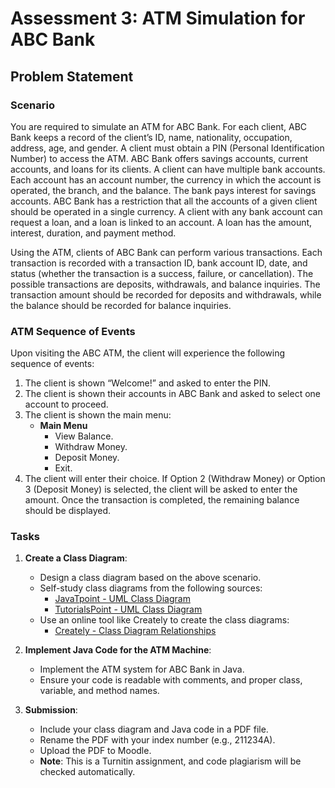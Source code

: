 # Assessment 3: ATM Simulation for ABC Bank

## Problem Statement

### Scenario

You are required to simulate an ATM for ABC Bank. For each client, ABC Bank keeps a record of the client’s ID, name, nationality, occupation, address, age, and gender. A client must obtain a PIN (Personal Identification Number) to access the ATM. ABC Bank offers savings accounts, current accounts, and loans for its clients. A client can have multiple bank accounts. Each account has an account number, the currency in which the account is operated, the branch, and the balance. The bank pays interest for savings accounts. ABC Bank has a restriction that all the accounts of a given client should be operated in a single currency. A client with any bank account can request a loan, and a loan is linked to an account. A loan has the amount, interest, duration, and payment method.

Using the ATM, clients of ABC Bank can perform various transactions. Each transaction is recorded with a transaction ID, bank account ID, date, and status (whether the transaction is a success, failure, or cancellation). The possible transactions are deposits, withdrawals, and balance inquiries. The transaction amount should be recorded for deposits and withdrawals, while the balance should be recorded for balance inquiries.

### ATM Sequence of Events

Upon visiting the ABC ATM, the client will experience the following sequence of events:

1. The client is shown “Welcome!” and asked to enter the PIN.
2. The client is shown their accounts in ABC Bank and asked to select one account to proceed.
3. The client is shown the main menu:
   - **Main Menu**
     - View Balance.
     - Withdraw Money.
     - Deposit Money.
     - Exit.
4. The client will enter their choice. If Option 2 (Withdraw Money) or Option 3 (Deposit Money) is selected, the client will be asked to enter the amount. Once the transaction is completed, the remaining balance should be displayed.

### Tasks

1. **Create a Class Diagram**:
   - Design a class diagram based on the above scenario.
   - Self-study class diagrams from the following sources:
     - [JavaTpoint - UML Class Diagram](https://www.javatpoint.com/uml-class-diagram)
     - [TutorialsPoint - UML Class Diagram](https://www.tutorialspoint.com/uml/uml_class_diagram.htm)
   - Use an online tool like Creately to create the class diagrams:
     - [Creately - Class Diagram Relationships](https://creately.com/guides/class-diagram-relationships/)

2. **Implement Java Code for the ATM Machine**:
   - Implement the ATM system for ABC Bank in Java.
   - Ensure your code is readable with comments, and proper class, variable, and method names.

3. **Submission**:
   - Include your class diagram and Java code in a PDF file.
   - Rename the PDF with your index number (e.g., 211234A).
   - Upload the PDF to Moodle.
   - **Note**: This is a Turnitin assignment, and code plagiarism will be checked automatically.
